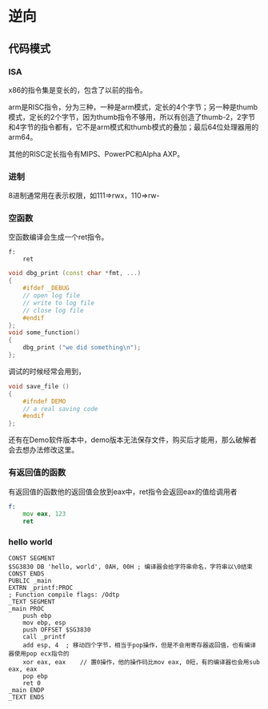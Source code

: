 # 逆向

## 代码模式

### ISA

x86的指令集是变长的，包含了以前的指令。

arm是RISC指令，分为三种，一种是arm模式，定长的4个字节；另一种是thumb模式，定长的2个字节，因为thumb指令不够用，所以有创造了thumb-2，2字节和4字节的指令都有，它不是arm模式和thumb模式的叠加；最后64位处理器用的arm64。

其他的RISC定长指令有MIPS、PowerPC和Alpha AXP。

### 进制

8进制通常用在表示权限，如111=>rwx，110=>rw-

### 空函数

空函数编译会生成一个ret指令。

```x86
f:
    ret
```

```c++
void dbg_print (const char *fmt, ...)
{
    #ifdef _DEBUG
    // open log file
    // write to log file
    // close log file
    #endif
};
void some_function()
{
    dbg_print ("we did something\n");
};
```

调试的时候经常会用到，

```c
void save_file ()
{
    #ifndef DEMO
    // a real saving code
    #endif
};
```

还有在Demo软件版本中，demo版本无法保存文件，购买后才能用，那么破解者会去想办法修改这里。

### 有返回值的函数

有返回值的函数他的返回值会放到eax中，ret指令会返回eax的值给调用者

```asm
f:
    mov eax, 123
    ret
```

### hello world

```MSVC
CONST SEGMENT
$SG3830 DB 'hello, world', 0AH, 00H ; 编译器会给字符串命名，字符串以\0结束
CONST ENDS
PUBLIC _main
EXTRN _printf:PROC
; Function compile flags: /Odtp
_TEXT SEGMENT
_main PROC
    push ebp
    mov ebp, esp
    push OFFSET $SG3830
    call _printf
    add esp, 4  ; 移动四个字节，相当于pop操作，但是不会用寄存器返回值，也有编译器使用pop ecx指令的
    xor eax, eax    // 置0操作，他的操作码比mov eax, 0短，有的编译器也会用sub eax, eax
    pop ebp
    ret 0
_main ENDP
_TEXT ENDS
```
